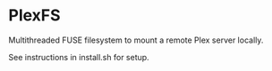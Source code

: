 # PlexFS

Multithreaded FUSE filesystem to mount a remote Plex server locally.

See instructions in install.sh for setup.